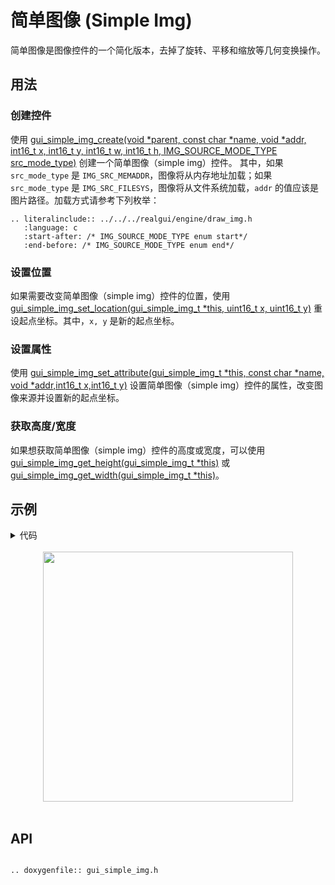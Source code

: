 # 简单图像 (Simple Img)

简单图像是图像控件的一个简化版本，去掉了旋转、平移和缩放等几何变换操作。

## 用法

### 创建控件

使用 [gui_simple_img_create(void *parent, const char *name, void *addr, int16_t x, int16_t y, int16_t w, int16_t h, IMG_SOURCE_MODE_TYPE src_mode_type)](#gui_simple_img_create) 创建一个简单图像（simple img）控件。 其中，如果 `src_mode_type` 是 `IMG_SRC_MEMADDR`，图像将从内存地址加载；如果 `src_mode_type` 是 `IMG_SRC_FILESYS`，图像将从文件系统加载，`addr` 的值应该是图片路径。加载方式请参考下列枚举：

```eval_rst
.. literalinclude:: ../../../realgui/engine/draw_img.h
   :language: c
   :start-after: /* IMG_SOURCE_MODE_TYPE enum start*/
   :end-before: /* IMG_SOURCE_MODE_TYPE enum end*/
```

### 设置位置

如果需要改变简单图像（simple img）控件的位置，使用 [gui_simple_img_set_location(gui_simple_img_t *this, uint16_t x, uint16_t y)](#gui_simple_img_set_location) 重设起点坐标。其中，`x, y` 是新的起点坐标。

### 设置属性

使用 [gui_simple_img_set_attribute(gui_simple_img_t *this, const char *name, void *addr,int16_t x,int16_t y)](#gui_simple_img_set_attribute) 设置简单图像（simple img）控件的属性，改变图像来源并设置新的起点坐标。

### 获取高度/宽度

如果想获取简单图像（simple img）控件的高度或宽度，可以使用 [gui_simple_img_get_height(gui_simple_img_t *this)](#gui_simple_img_get_height) 或[gui_simple_img_get_width(gui_simple_img_t *this)](#gui_simple_img_get_width)。

## 示例

<details> <summary>代码</summary>

```c
#include "root_image_hongkong/ui_resource.h"
#include "gui_simple_img.h"
#include "gui_text.h"
#include "draw_font.h"

char *tb1_text = "gui_simple_img_create";

void page_tb1(void *parent)
{
    static char array1[50];
    static char array2[50];

    gui_font_mem_init(ARIALBD_SIZE16_BITS4_FONT_BIN);

    gui_simple_img_t *img_test = gui_simple_img_create(parent, "simg", SET_ON_BIN, 0, 0, 0, 0, 0);

    gui_text_t *text1 = gui_text_create(parent, "text1", 10, 100, 300, 30);
    gui_text_set(text1, tb1_text, GUI_FONT_SRC_BMP, APP_COLOR_WHITE, strlen(tb1_text), 16);
    gui_text_mode_set(text1, LEFT);

    gui_text_t *text2 = gui_text_create(parent, "text2", 10, 130, 330, 30);
    gui_text_set(text2, tb1_text, GUI_FONT_SRC_BMP, APP_COLOR_WHITE, strlen(tb1_text), 16);
    gui_text_mode_set(text2, LEFT);
    sprintf(array1, "gui_img_get_height %d", gui_simple_img_get_height(img_test));
    text2->content = array1;
    text2->len = strlen(array1);

    gui_text_t *text3 = gui_text_create(parent, "text3", 10, 160, 330, 30);
    gui_text_set(text3, tb1_text, GUI_FONT_SRC_BMP, APP_COLOR_WHITE, strlen(tb1_text), 16);
    gui_text_mode_set(text3, LEFT);
    sprintf(array2, "gui_img_get_width %d", gui_simple_img_get_width(img_test));
    text3->content = array2;
    text3->len = strlen(array2);
}

void page_tb2(void *parent)
{
    gui_simple_img_t *img_test = gui_simple_img_create(parent, "simg", SET_ON_BIN, 0, 0, 0, 0, 0);
    gui_simple_img_set_location(img_test, 50, 50);

    gui_text_t *text2 = gui_text_create(parent, "text2", 10, 150, 330, 24);
    gui_text_set(text2, "gui_simple_img_set_location", GUI_FONT_SRC_BMP, APP_COLOR_WHITE, 27, 16);
    gui_text_mode_set(text2, LEFT);
}

void page_tb3(void *parent)
{
    gui_simple_img_t *img_test = gui_simple_img_create(parent, "simg", SET_ON_BIN, 0, 0, 0, 0, 0);
    gui_simple_img_set_attribute(img_test, "test", SET_OFF_BIN, 20, 20);

    gui_text_t *text3 = gui_text_create(parent, "text3", 10, 120, 330, 24);
    gui_text_set(text3, "gui_simple_img_set_attribute", GUI_FONT_SRC_BMP, APP_COLOR_WHITE, 28, 16);
    gui_text_mode_set(text3, LEFT);
}

```

</details>

<br>

<center><img width= "400" src="https://docs.realmcu.com/HoneyGUI/image/widgets/simple_img.gif" /></center>
<br>

<span id="api">

## API

</span>

```eval_rst

.. doxygenfile:: gui_simple_img.h

```
